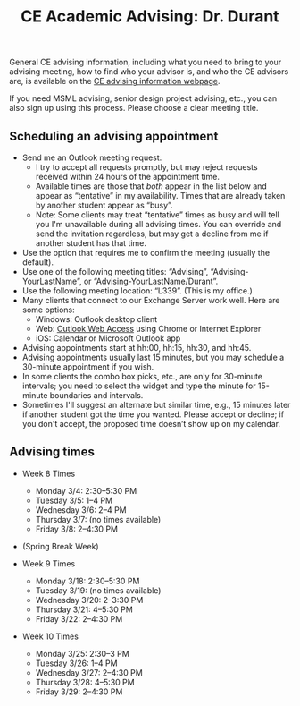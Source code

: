 ﻿---
title: "CE Academic Advising: Dr. Durant"
---

General CE advising information, including what you need to bring to your advising meeting, how to find who your advisor is, and who the CE advisors are, is available on the
[CE advising information webpage](./).

If you need MSML advising, senior design project advising, etc., you can also sign up using this process. Please choose a clear meeting title.

## Scheduling an advising appointment

* Send me an Outlook meeting request.
  * I try to accept all requests promptly, but may reject requests received within 24 hours of the appointment time.
  * Available times are those that *both* appear in the list below and appear as &ldquo;tentative&rdquo; in my availability. Times that are already taken by another student appear as &ldquo;busy&rdquo;.
  * Note: Some clients may treat &ldquo;tentative&rdquo; times as busy and will tell you I'm unavailable during all advising times. You can override and send the invitation regardless, but may get a decline from me if another student has that time.
* Use the option that requires me to confirm the meeting (usually the default).
* Use one of the following meeting titles: &ldquo;Advising&rdquo;, &ldquo;Advising-YourLastName&rdquo;, or &ldquo;Advising-YourLastName/Durant&rdquo;.
* Use the following meeting location: &ldquo;L339&rdquo;. (This is my office.)
* Many clients that connect to our Exchange Server work well. Here are some options:
  * Windows: Outlook desktop client
  * Web: [Outlook Web Access](https://outlook.office365.com/) using Chrome or Internet Explorer
  * iOS: Calendar or Microsoft Outlook app
* Advising appointments start at hh:00, hh:15, hh:30, and hh:45.
* Advising appointments usually last 15 minutes, but you may schedule a 30-minute appointment if you wish.
* In some clients the combo box picks, etc., are only for 30-minute intervals; you need to select the widget and type the minute for 15-minute boundaries and intervals.
* Sometimes I'll suggest an alternate but similar time, e.g., 15 minutes later if another student got the time you wanted. Please accept or decline; if you don't accept, the proposed time doesn&rsquo;t show up on my calendar.

## Advising times

* Week 8 Times
  * Monday 3/4: 2:30–5:30 PM
  * Tuesday 3/5: 1–4 PM
  * Wednesday 3/6: 2–4 PM
  * Thursday 3/7: (no times available)
  * Friday 3/8: 2–4:30 PM

* (Spring Break Week)

* Week 9 Times
  * Monday 3/18: 2:30–5:30 PM
  * Tuesday 3/19: (no times available)
  * Wednesday 3/20: 2–3:30 PM
  * Thursday 3/21: 4–5:30 PM
  * Friday 3/22: 2–4:30 PM

* Week 10 Times
  * Monday 3/25: 2:30–3 PM
  * Tuesday 3/26: 1–4 PM
  * Wednesday 3/27: 2–4:30 PM
  * Thursday 3/28: 4–5:30 PM
  * Friday 3/29: 2–4:30 PM
